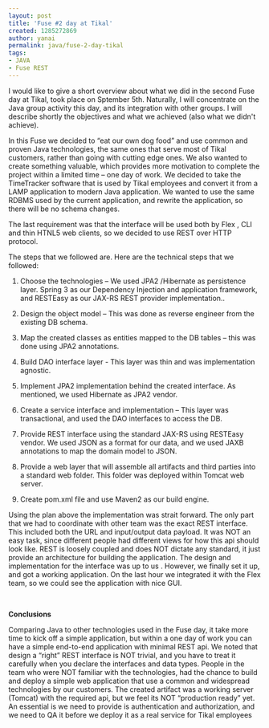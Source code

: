 ```yaml
---
layout: post
title: 'Fuse #2 day at Tikal'
created: 1285272869
author: yanai
permalink: java/fuse-2-day-tikal
tags:
- JAVA
- Fuse REST
---
```

<p><style type="text/css">p { margin-bottom: 0.08in; }</style></p>
<p style="margin-bottom: 0in;">I would like to give a short overview about what we did in the second Fuse day at Tikal, took place on Sptember 5th. Naturally, I will concentrate on the Java group activity this day, and its integration with other groups. I will describe shortly the objectives and what we achieved (also what we didn't achieve).</p>
<p style="margin-bottom: 0in;">In this Fuse we decided to &ldquo;eat our own dog food&rdquo; and use common and proven Java technologies, the same ones that serve most of Tikal customers,  rather than going with cutting edge ones. We also wanted to create something valuable, which provides more motivation to complete the project within a limited time &ndash; one day of work. We decided to take the TimeTracker software that is used by Tikal employees and convert it from a LAMP application to modern Java application. We wanted to use the same RDBMS used by the current application, and rewrite the application, so there will be no schema changes.</p>
<p style="margin-bottom: 0in;">The last requirement was that the interface will be used both by Flex , CLI and thin HTNL5 web clients, so we decided to use REST over HTTP protocol.</p>
<p style="margin-bottom: 0in;">The steps that we followed are. Here are the technical steps that we followed:</p>
<ol>
    <li>
    <p style="margin-bottom: 0in;">Choose the technologies &ndash; We 	used JPA2 /Hibernate as persistence layer. Spring 3 as our 	Dependency Injection and application framework, and RESTEasy as our 	JAX-RS REST provider implementation..</p>
    </li>
    <li>
    <p style="margin-bottom: 0in;">Design the object model &ndash; This 	was done as reverse engineer from the existing DB schema.</p>
    </li>
    <li>
    <p style="margin-bottom: 0in;">Map the created classes as 	entities mapped to the DB tables &ndash; this was done using JPA2 	annotations.</p>
    </li>
    <li>
    <p style="margin-bottom: 0in;">Build DAO interface layer -  This 	layer was thin and was implementation agnostic.</p>
    </li>
    <li>
    <p style="margin-bottom: 0in;">Implement JPA2 implementation 	behind the created interface. As mentioned, we used Hibernate as 	JPA2 vendor.</p>
    </li>
    <li>
    <p style="margin-bottom: 0in;">Create a service interface and 	implementation &ndash; This layer was transactional, and used the DAO 	interfaces to access the DB.</p>
    </li>
    <li>
    <p style="margin-bottom: 0in;">Provide REST interface using the 	standard JAX-RS using RESTEasy vendor. We used JSON as a format for 	our data, and we used JAXB annotations to map the domain model to 	JSON.</p>
    </li>
    <li>
    <p style="margin-bottom: 0in;">Provide a web layer that will 	assemble all artifacts and third parties into a standard web folder. 	This folder was deployed within Tomcat web server.</p>
    </li>
    <li>
    <p style="margin-bottom: 0in;">Create pom.xml file and use Maven2 	as our build engine.</p>
    </li>
</ol>
<p style="margin-bottom: 0in;">Using the plan above the implementation was strait forward. The only part that we had to coordinate with other team was the exact REST interface. This included both the URL and input/output data payload. It was NOT an easy task, since different people had different views for how this api should look like. REST is loosely coupled and does NOT dictate any standard, it just provide an architecture for building the application. The design and implementation for the interface was up to us . However, we finally set it up, and got a working application. On the last hour we integrated it with the Flex team, so we could see the application with nice GUI.</p>
<p style="margin-bottom: 0in;">&nbsp;</p>
<p style="margin-bottom: 0in;"><strong>Conclusions</strong></p>
<p style="margin-bottom: 0in;">Comparing Java to other technologies used in the Fuse day, it take more time to kick off a simple application, but within a one day of work you can have a simple end-to-end application with minimal REST api. We noted that design a &ldquo;right&rdquo; REST interface is NOT trivial, and you have to treat it carefully when you declare the interfaces and data types. People in the team who were NOT familiar with the technologies, had the chance to build and deploy a simple web application that use a common and widespread technologies by our customers. The created artifact was a working server (Tomcat) with the required api, but we feel its NOT &ldquo;production ready&rdquo; yet. An essential is we need to provide is authentication and authorization, and we need to QA it before we deploy it as a real service for Tikal employees</p>
<p>&nbsp;</p>
